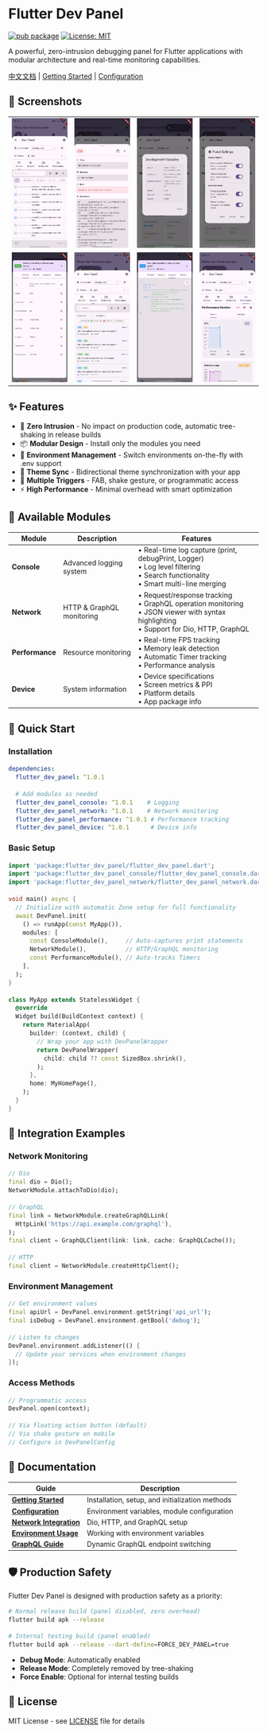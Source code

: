 # Flutter Dev Panel

[![pub package](https://img.shields.io/pub/v/flutter_dev_panel.svg)](https://pub.dev/packages/flutter_dev_panel)
[![License: MIT](https://img.shields.io/badge/License-MIT-yellow.svg)](https://opensource.org/licenses/MIT)

A powerful, zero-intrusion debugging panel for Flutter applications with modular architecture and real-time monitoring capabilities.

[中文文档](README_CN.md) | [Getting Started](docs/getting_started.md) | [Configuration](docs/configuration.md)

## 📸 Screenshots

<table>
  <tr>
    <td><img src="screenshots/console-module.jpg" alt="Console" width="200"/></td>
    <td><img src="screenshots/console-module-log-detail.jpg" alt="Log Detail" width="200"/></td>
    <td><img src="screenshots/devpanel-environment-switch.jpg" alt="Environment" width="200"/></td>
    <td><img src="screenshots/devpanel-setting.jpg" alt="Settings" width="200"/></td>
  </tr>
  <tr>
    <td><img src="screenshots/network-module-overview.jpg" alt="network-module-overview" width="200"/></td>
    <td><img src="screenshots/network-module.jpg" alt="Network" width="200"/></td>
    <td><img src="screenshots/network-module-response.jpg" alt="Response" width="200"/></td>
    <td><img src="screenshots/performance-module.jpg" alt="Performance" width="200"/></td>
  </tr>
</table>

## ✨ Features

- 🚀 **Zero Intrusion** - No impact on production code, automatic tree-shaking in release builds
- 📦 **Modular Design** - Install only the modules you need
- 🔧 **Environment Management** - Switch environments on-the-fly with .env support
- 🎨 **Theme Sync** - Bidirectional theme synchronization with your app
- 📱 **Multiple Triggers** - FAB, shake gesture, or programmatic access
- ⚡ **High Performance** - Minimal overhead with smart optimization

## 🎯 Available Modules

| Module | Description | Features |
|--------|-------------|----------|
| **Console** | Advanced logging system | • Real-time log capture (print, debugPrint, Logger)<br>• Log level filtering<br>• Search functionality<br>• Smart multi-line merging |
| **Network** | HTTP & GraphQL monitoring | • Request/response tracking<br>• GraphQL operation monitoring<br>• JSON viewer with syntax highlighting<br>• Support for Dio, HTTP, GraphQL |
| **Performance** | Resource monitoring | • Real-time FPS tracking<br>• Memory leak detection<br>• Automatic Timer tracking<br>• Performance analysis |
| **Device** | System information | • Device specifications<br>• Screen metrics & PPI<br>• Platform details<br>• App package info |


## 🚀 Quick Start

### Installation

```yaml
dependencies:
  flutter_dev_panel: ^1.0.1
  
  # Add modules as needed
  flutter_dev_panel_console: ^1.0.1    # Logging
  flutter_dev_panel_network: ^1.0.1    # Network monitoring
  flutter_dev_panel_performance: ^1.0.1 # Performance tracking
  flutter_dev_panel_device: ^1.0.1      # Device info
```

### Basic Setup

```dart
import 'package:flutter_dev_panel/flutter_dev_panel.dart';
import 'package:flutter_dev_panel_console/flutter_dev_panel_console.dart';
import 'package:flutter_dev_panel_network/flutter_dev_panel_network.dart';

void main() async {
  // Initialize with automatic Zone setup for full functionality
  await DevPanel.init(
    () => runApp(const MyApp()),
    modules: [
      const ConsoleModule(),     // Auto-captures print statements
      NetworkModule(),           // HTTP/GraphQL monitoring
      const PerformanceModule(), // Auto-tracks Timers
    ],
  );
}

class MyApp extends StatelessWidget {
  @override
  Widget build(BuildContext context) {
    return MaterialApp(
      builder: (context, child) {
        // Wrap your app with DevPanelWrapper
        return DevPanelWrapper(
          child: child ?? const SizedBox.shrink(),
        );
      },
      home: MyHomePage(),
    );
  }
}
```

## 🔧 Integration Examples

### Network Monitoring

```dart
// Dio
final dio = Dio();
NetworkModule.attachToDio(dio);

// GraphQL
final link = NetworkModule.createGraphQLLink(
  HttpLink('https://api.example.com/graphql'),
);
final client = GraphQLClient(link: link, cache: GraphQLCache());

// HTTP
final client = NetworkModule.createHttpClient();
```

### Environment Management

```dart
// Get environment values
final apiUrl = DevPanel.environment.getString('api_url');
final isDebug = DevPanel.environment.getBool('debug');

// Listen to changes
DevPanel.environment.addListener(() {
  // Update your services when environment changes
});
```

### Access Methods

```dart
// Programmatic access
DevPanel.open(context);

// Via floating action button (default)
// Via shake gesture on mobile
// Configure in DevPanelConfig
```

## 📖 Documentation

| Guide | Description |
|-------|-------------|
| **[Getting Started](docs/getting_started.md)** | Installation, setup, and initialization methods |
| **[Configuration](docs/configuration.md)** | Environment variables, module configuration |
| **[Network Integration](docs/network_integration.md)** | Dio, HTTP, and GraphQL setup |
| **[Environment Usage](docs/environment_usage.md)** | Working with environment variables |
| **[GraphQL Guide](docs/graphql_environment_switching.md)** | Dynamic GraphQL endpoint switching |

## 🛡️ Production Safety

Flutter Dev Panel is designed with production safety as a priority:

```bash
# Normal release build (panel disabled, zero overhead)
flutter build apk --release

# Internal testing build (panel enabled)
flutter build apk --release --dart-define=FORCE_DEV_PANEL=true
```

- **Debug Mode**: Automatically enabled
- **Release Mode**: Completely removed by tree-shaking
- **Force Enable**: Optional for internal testing builds

## 📄 License

MIT License - see [LICENSE](LICENSE) file for details